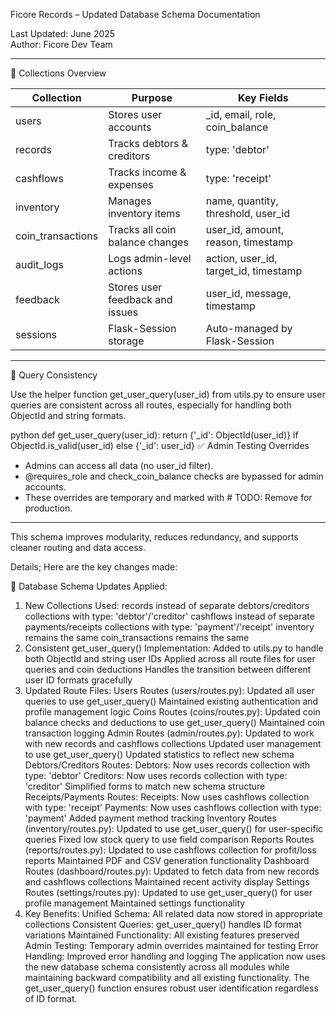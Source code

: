 Ficore Records – Updated Database Schema Documentation

Last Updated: June 2025  
Author: Ficore Dev Team  

---

🔧 Collections Overview

| Collection         | Purpose                                       | Key Fields                                  |
|--------------------|-----------------------------------------------|---------------------------------------------|
| users            | Stores user accounts                          | _id, email, role, coin_balance      |
| records          | Tracks debtors & creditors                    | type: 'debtor' | 'creditor', name, amount, user_id |
| cashflows        | Tracks income & expenses                      | type: 'receipt' | 'payment', amount, category, user_id |
| inventory        | Manages inventory items                       | name, quantity, threshold, user_id  |
| coin_transactions| Tracks all coin balance changes               | user_id, amount, reason, timestamp  |
| audit_logs       | Logs admin-level actions                      | action, user_id, target_id, timestamp |
| feedback         | Stores user feedback and issues               | user_id, message, timestamp           |
| sessions         | Flask-Session storage                         | Auto-managed by Flask-Session               |

---

🔁 Query Consistency

Use the helper function get_user_query(user_id) from utils.py to ensure user queries are consistent across all routes, especially for handling both ObjectId and string formats.

python
def get_user_query(user_id):
    return {'_id': ObjectId(user_id)} if ObjectId.is_valid(user_id) else {'_id': user_id}
✅ Admin Testing Overrides

- Admins can access all data (no user_id filter).
- @requires_role and check_coin_balance checks are bypassed for admin accounts.
- These overrides are temporary and marked with # TODO: Remove for production.

---

This schema improves modularity, reduces redundancy, and supports cleaner routing and data access.


Details; Here are the key changes made:

🔄 Database Schema Updates Applied:
1. New Collections Used:
records instead of separate debtors/creditors collections with type: 'debtor'/'creditor'
cashflows instead of separate payments/receipts collections with type: 'payment'/'receipt'
inventory remains the same
coin_transactions remains the same
2. Consistent get_user_query() Implementation:
Added to utils.py to handle both ObjectId and string user IDs
Applied across all route files for user queries and coin deductions
Handles the transition between different user ID formats gracefully
3. Updated Route Files:
Users Routes (users/routes.py):
Updated all user queries to use get_user_query()
Maintained existing authentication and profile management logic
Coins Routes (coins/routes.py):
Updated coin balance checks and deductions to use get_user_query()
Maintained coin transaction logging
Admin Routes (admin/routes.py):
Updated to work with new records and cashflows collections
Updated user management to use get_user_query()
Updated statistics to reflect new schema
Debtors/Creditors Routes:
Debtors: Now uses records collection with type: 'debtor'
Creditors: Now uses records collection with type: 'creditor'
Simplified forms to match new schema structure
Receipts/Payments Routes:
Receipts: Now uses cashflows collection with type: 'receipt'
Payments: Now uses cashflows collection with type: 'payment'
Added payment method tracking
Inventory Routes (inventory/routes.py):
Updated to use get_user_query() for user-specific queries
Fixed low stock query to use field comparison
Reports Routes (reports/routes.py):
Updated to use cashflows collection for profit/loss reports
Maintained PDF and CSV generation functionality
Dashboard Routes (dashboard/routes.py):
Updated to fetch data from new records and cashflows collections
Maintained recent activity display
Settings Routes (settings/routes.py):
Updated to use get_user_query() for user profile management
Maintained settings functionality
4. Key Benefits:
Unified Schema: All related data now stored in appropriate collections
Consistent Queries: get_user_query() handles ID format variations
Maintained Functionality: All existing features preserved
Admin Testing: Temporary admin overrides maintained for testing
Error Handling: Improved error handling and logging
The application now uses the new database schema consistently across all modules while maintaining backward compatibility and all existing functionality. The get_user_query() function ensures robust user identification regardless of ID format.
